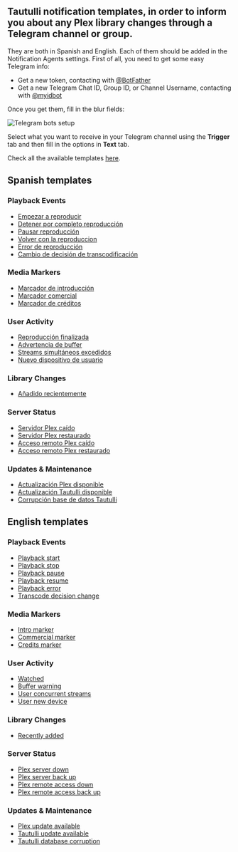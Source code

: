 ## Tautulli notification templates, in order to inform you about any Plex library changes through a Telegram channel or group.

They are both in Spanish and English. Each of them should be added in the Notification Agents settings. 
First of all, you need to get some easy Telegram info:

* Get a new token, contacting with [@BotFather](https://telegram.me/BotFather "@BotFather Telegram bot")
* Get a new Telegram Chat ID, Group ID, or Channel Username, contacting with [@myidbot](https://telegram.me/myidbot "@myidbot Telegram bot")

Once you get them, fill in the blur fields:

![Telegram bots setup](resources/tautulli-telegram-setup.jpg)

Select what you want to receive in your Telegram channel using the **Trigger** tab and then fill in the options in **Text** tab.

Check all the available templates [here](templates).


## Spanish templates

### Playback Events
* [Empezar a reproducir](templates/es/playback-start-es)
* [Detener por completo reproducción](templates/es/playback-stop-es)
* [Pausar reproducción](templates/es/playback-pause-es)
* [Volver con la reproduccion](templates/es/playback-resume-es)
* [Error de reproducción](templates/es/playback-error-es)
* [Cambio de decisión de transcodificación](templates/es/transcode-decision-change-es)

### Media Markers
* [Marcador de introducción](templates/es/intro-marker-es)
* [Marcador comercial](templates/es/commercial-marker-es)
* [Marcador de créditos](templates/es/credits-marker-es)

### User Activity
* [Reproducción finalizada](templates/es/watched-es)
* [Advertencia de buffer](templates/es/buffer-warning-es)
* [Streams simultáneos excedidos](templates/es/user-concurrent-streams-es)
* [Nuevo dispositivo de usuario](templates/es/user-new-device-es)

### Library Changes
* [Añadido recientemente](templates/es/recently-added-es)

### Server Status
* [Servidor Plex caído](templates/es/plex-server-down-es)
* [Servidor Plex restaurado](templates/es/plex-server-back-up-es)
* [Acceso remoto Plex caído](templates/es/plex-remote-access-down-es)
* [Acceso remoto Plex restaurado](templates/es/plex-remote-access-back-up-es)

### Updates & Maintenance
* [Actualización Plex disponible](templates/es/plex-update-available-es)
* [Actualización Tautulli disponible](templates/es/tautulli-update-available-es)
* [Corrupción base de datos Tautulli](templates/es/tautulli-database-corruption-es)

## English templates

### Playback Events
* [Playback start](templates/en/playback-start-en)
* [Playback stop](templates/en/playback-stop-en)
* [Playback pause](templates/en/playback-pause-en)
* [Playback resume](templates/en/playback-resume-en)
* [Playback error](templates/en/playback-error-en)
* [Transcode decision change](templates/en/transcode-decision-change-en)

### Media Markers
* [Intro marker](templates/en/intro-marker-en)
* [Commercial marker](templates/en/commercial-marker-en)
* [Credits marker](templates/en/credits-marker-en)

### User Activity
* [Watched](templates/en/watched-en)
* [Buffer warning](templates/en/buffer-warning-en)
* [User concurrent streams](templates/en/user-concurrent-streams-en)
* [User new device](templates/en/user-new-device-en)

### Library Changes
* [Recently added](templates/en/recently-added-en)

### Server Status
* [Plex server down](templates/en/plex-server-down-en)
* [Plex server back up](templates/en/plex-server-back-up-en)
* [Plex remote access down](templates/en/plex-remote-access-down-en)
* [Plex remote access back up](templates/en/plex-remote-access-back-up-en)

### Updates & Maintenance
* [Plex update available](templates/en/plex-update-available-en)
* [Tautulli update available](templates/en/tautulli-update-available-en)
* [Tautulli database corruption](templates/en/tautulli-database-corruption-en)
